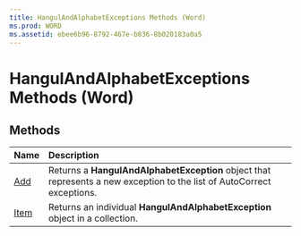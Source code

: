 ```yaml
---
title: HangulAndAlphabetExceptions Methods (Word)
ms.prod: WORD
ms.assetid: ebee6b96-8792-467e-b836-8b020183a0a5
---
```



# HangulAndAlphabetExceptions Methods (Word)

## Methods



|**Name**|**Description**|
|:-----|:-----|
|[Add](hangulandalphabetexceptions-add-method-word.md)|Returns a  **HangulAndAlphabetException** object that represents a new exception to the list of AutoCorrect exceptions.|
|[Item](hangulandalphabetexceptions-item-method-word.md)|Returns an individual  **HangulAndAlphabetException** object in a collection.|

